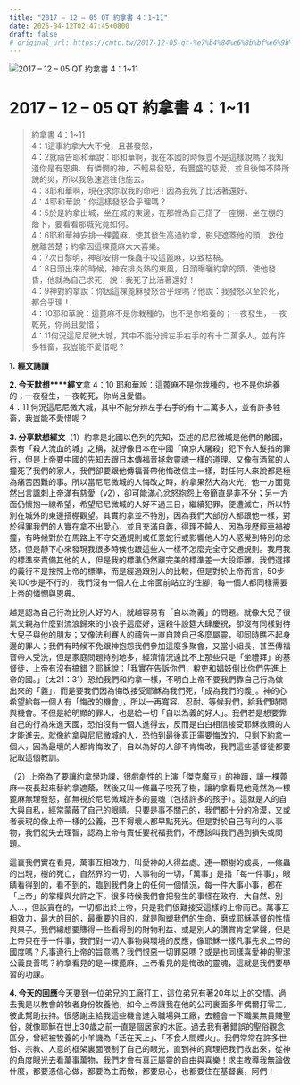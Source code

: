 ```yaml
---
title: "2017 – 12 – 05 QT 約拿書 4：1~11"
date: 2025-04-12T02:47:45+0800
draft: false
# original_url: https://cmtc.tw/2017-12-05-qt-%e7%b4%84%e6%8b%bf%e6%9b%b8-4%ef%bc%9a111
---
```


![2017 – 12 – 05 QT 約拿書 4：1\~11](/images/qt.jpg   "2017 – 12 – 05 QT 約拿書 4：1\~11")

# 2017 – 12 – 05 QT 約拿書 4：1\~11

> 約拿書 4：1\~11  
> 4：1這事約拿大大不悅，且甚發怒，  
> 4：2就禱告耶和華說：耶和華啊，我在本國的時候豈不是這樣說嗎？我知道你是有恩典、有憐憫的神，不輕易發怒，有豐盛的慈愛，並且後悔不降所說的災，所以我急速逃往他施去。  
> 4：3耶和華啊，現在求你取我的命吧！因為我死了比活著還好。  
> 4：4耶和華說：你這樣發怒合乎理嗎？  
> 4：5於是約拿出城，坐在城的東邊，在那裡為自己搭了一座棚，坐在棚的蔭下，要看看那城究竟如何。  
> 4：6耶和華神安排一棵蓖麻，使其發生高過約拿，影兒遮蓋他的頭，救他脫離苦楚；約拿因這棵蓖麻大大喜樂。  
> 4：7次日黎明，神卻安排一條蟲子咬這蓖麻，以致枯槁。  
> 4：8日頭出來的時候，神安排炎熱的東風，日頭曝曬約拿的頭，使他發昏，他就為自己求死，說：我死了比活著還好！  
> 4：9神對約拿說：你因這棵蓖麻發怒合乎理嗎？他說：我發怒以至於死，都合乎理！  
> 4：10耶和華說：這蓖麻不是你栽種的，也不是你培養的；一夜發生，一夜乾死，你尚且愛惜；  
> 4：11何況這尼尼微大城，其中不能分辨左手右手的有十二萬多人，並有許多牲畜，我豈能不愛惜呢？

**1.** **經文誦讀**

**2. 今天默想****經文**拿 4：10 耶和華說：這蓖麻不是你栽種的，也不是你培養的；一夜發生，一夜乾死，你尚且愛惜。  
4：11 何況這尼尼微大城，其中不能分辨左手右手的有十二萬多人，並有許多牲畜，我豈能不愛惜呢？

**3. 分享默想經文**（1）約拿是北國以色列的先知，亞述的尼尼微城是他們的敵國，素有「殺人流血的城」之稱，就好像日本在中國「南京大屠殺」犯下令人髮指的罪行，但是上帝要中國的先知去跟日本傳福音拯救靈魂一樣的道理。又像有酒駕的人撞死了我們的家人，我們卻要跟他傳福音帶他悔改信主一樣，對任何人來說都是極為痛苦困難的事。所以當尼尼微城的人悔改之時，約拿果然大為火光，他一方面竟然出言諷刺上帝滿有慈愛（v2），卻可能滿心忿怒抱怨上帝簡直是非不分；另一方面仍懷抱一線希望，希望尼尼微城的人好不過三日，繼續犯罪，便遭滅亡，所以特別在城外的東邊搭棚觀望。其實約拿並不特別，因為我們大部份人都跟他一樣，對於得罪我們的人實在拿不出愛心，並且充滿自義，得理不饒人。因為我歷經車禍被撞，有時候對於在馬路上不守交通規則或任意蛇行或影響他人的人感覺到特別的忿怒，但是靜下心來發現我很多時候也跟這些人一樣不怎麼完全守交通規則。我用我的標準來責備其他的人，但是我的標準仍然離完美的標準差一大段距離。我們選擇的義行不是按照上帝的標準，而是經過跟別人的比較，但是對於上帝而言，50步笑100步是不行的，我們沒有一個人在上帝面前站立的住腳，每一個人都同樣需要上帝的憐憫與恩典。

越是認為自己行為比別人好的人，就越容易有「自以為義」的問題。就像大兒子很氣父親為什麼對流浪歸來的小浪子這麼好，還殺牛設筵大肆慶祝，卻沒有同樣對待大兒子與他的朋友；又像法利賽人的禱告一直自誇自己多麼屬靈，卻同時瞧不起身邊的罪人；我們有時候不免跟神抱怨我們參加這麼多聚會，又當小組長，甚至傳福音帶人受洗，但是家庭問題特別地多，經濟情況遠比不上那些只是「坐禮拜」的基督徒，上帝有沒有搞錯？耶穌說：「我實在告訴你們，稅吏和娼妓倒比你們先進上帝的國。」（太21：31）恐怕我們和約拿一樣，不明白上帝不要我們靠自己行為做出來的「義」，而是要我們因為悔改接受耶穌為我們死，「成為我們的義」。神的心希望給每一個人有「悔改的機會」，所以一再寬容、忍耐、等候我們，給我們時間與機會。不但是給明顯的罪人，也是給一切「自以為義的好人」。我們若是想要靠自己的行為來進天國，恐怕沒有一個人進得去，反而是白白相信接受耶穌救贖的人才能進去。就像約拿與尼尼微城的人，恐怕到最後真正需要悔改的，只剩下約拿一個人，因為最壞的人都肯悔改了，自以為好的人卻不肯悔改，我們這些基督徒都要記取這個教訓。

（2）上帝為了要讓約拿學功課，很戲劇性的上演「傑克魔豆」的神蹟，讓一棵蓖麻一夜長起來替約拿遮蔭，然後又叫一條蟲子咬死了樹，讓約拿看見他竟然為一棵蓖麻無理發怒，卻無視於尼尼微城許多的靈魂（包括許多的孩子）。這就是人的自大與自私，經常蒙蔽了自己的眼睛。只要是事不關己的，我們都十分的冷漠，又或者表現的像上帝一樣的公義，巴不得壞人都早點死光。但是對於自己有利的人事物，我們就失去理智，認為上帝有責任要祝福我們，不應該叫我們遇到損失或問題。

這裏我們實在看見，萬事互相效力，叫愛神的人得益處。連一顆樹的成長，一條蟲的出現，樹的死亡，自然界的一切，人事物的一切，「萬事」是指「每一件事」，眼睛看得到的，看不到的，臨到我們身上的任何一個情況，每一件大事小事，都在「上帝」的掌權與允許之下。很多時候我們會把發生的事怪在政府、大自然、別人…，但說實在的，一切都出於上帝，只是我們很難接受這樣的上帝而已。萬事互相效力，最大的目的，最重要的目的，就是陶塑我們的生命，磨成耶穌基督的性情與果子。我們總想要賺得一些看得到的財物利益、或是別人的讚賞肯定掌聲，但是上帝只在乎一件事，我們對一切人事物與環境的反應，像耶穌一樣凡事先求上帝的國度嗎？凡事遵行上帝的旨意嗎？我們恨惡一切罪惡嗎？或是也同樣喜愛神的聖潔公義良善嗎？約拿看見的是一棵蓖麻，上帝看見的是悔改的靈魂，這就是我們要學習的功課。

**4. 今天的回應**今天要到一位弟兄的工廠打工，這位弟兄有著20年以上的交情。過去我是以教會的牧者身份牧養他，如今上帝讓我在他的公司裏面多年偶爾打零工，彼此幫助扶持。很感謝主給我這些機會進入職場與工廠，去體會一下職業無貴賤聖俗，就像耶穌在世上30歲之前一直是個居家的木匠。過去我有著錯誤的聖俗觀念區分，曾經被牧養的小羊譏為「活在天上」、「不食人間煙火」。我們常常在許多世俗、宗教、人意的框架裏面限制了自己的眼光，直到神的真理把我們救出來，從神的角度眼光去看萬事萬物，我們才會有真正屬靈的自由與喜樂！求主教導我無論做什麼，都要憑信心做，都要為主而做，都要忠心，也都要住在基督裏，阿們！